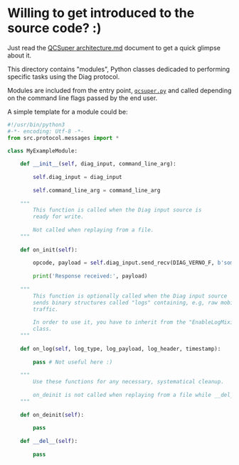 # Willing to get introduced to the source code? :)

Just read the [QCSuper architecture.md](../../docs/QCSuper%20architecture.md) document to get a quick glimpse about it.

This directory contains "modules", Python classes dedicaded to performing specific tasks using the Diag protocol.

Modules are included from the entry point, [`qcsuper.py`](../../qcsuper.py) and called depending on the command line flags passed by the end user.

A simple template for a module could be:

```python
#!/usr/bin/python3
#-*- encoding: Utf-8 -*-
from src.protocol.messages import *

class MyExampleModule:
    
    def __init__(self, diag_input, command_line_arg):
        
        self.diag_input = diag_input
        
        self.command_line_arg = command_line_arg
    
    """
        This function is called when the Diag input source is
        ready for write.
        
        Not called when replaying from a file.
    """
    
    def on_init(self):
    
        opcode, payload = self.diag_input.send_recv(DIAG_VERNO_F, b'some raw payload')
        
        print('Response received:', payload)
    
    """
        This function is optionally called when the Diag input source
        sends binary structures called "logs" containing, e.g, raw mobile
        traffic.
        
        In order to use it, you have to inherit from the "EnableLogMixin"
        class.
    """
    
    def on_log(self, log_type, log_payload, log_header, timestamp):
    
        pass # Not useful here :)
    
    """
        Use these functions for any necessary, systematical cleanup.
        
        on_deinit is not called when replaying from a file while __del__ is.
    """
    
    def on_deinit(self):
    
        pass
    
    def __del__(self):
    
        pass
```

